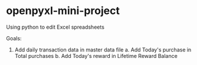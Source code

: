 # openpyxl-mini-project
 Using python to edit Excel spreadsheets
 
 Goals:
 
  1. Add daily transaction data in master data file
    a. Add Today's purchase in Total purchases
    b. Add Today's reward in Lifetime Reward Balance 
    
